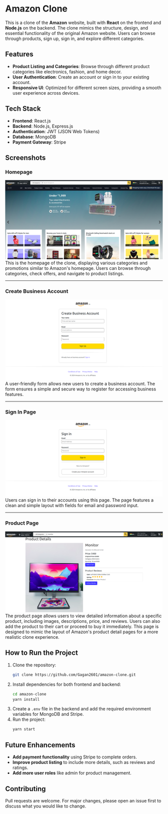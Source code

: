# Amazon Clone

This is a clone of the **Amazon** website, built with **React** on the frontend and **Node.js** on the backend. The clone mimics the structure, design, and essential functionality of the original Amazon website. Users can browse through products, sign up, sign in, and explore different categories.

## Features
- **Product Listing and Categories**: Browse through different product categories like electronics, fashion, and home decor.
- **User Authentication**: Create an account or sign in to your existing account.
- **Responsive UI**: Optimized for different screen sizes, providing a smooth user experience across devices.

## Tech Stack
- **Frontend**: React.js
- **Backend**: Node.js, Express.js
- **Authentication**: JWT (JSON Web Tokens)
- **Database**: MongoDB
- **Payment Gateway**: Stripe

## Screenshots

### Homepage
![Amazon Clone Homepage](assets/amazon_clone.png)
This is the homepage of the clone, displaying various categories and promotions similar to Amazon's homepage. Users can browse through categories, check offers, and navigate to product listings.

---

### Create Business Account
![Create Business Account](assets/amazon_business.png)
A user-friendly form allows new users to create a business account. The form ensures a simple and secure way to register for accessing business features.

---

### Sign In Page
![Sign In Page](assets/amazon_signin.png)
Users can sign in to their accounts using this page. The page features a clean and simple layout with fields for email and password input.

---

### Product Page
![Product Page](assets/amazon_product.png)
The product page allows users to view detailed information about a specific product, including images, descriptions, price, and reviews. Users can also add the product to their cart or proceed to buy it immediately. This page is designed to mimic the layout of Amazon's product detail pages for a more realistic clone experience.

## How to Run the Project

1. Clone the repository:
    ```bash
    git clone https://github.com/Gagan2601/amazon-clone.git
    ```
2. Install dependencies for both frontend and backend:
    ```bash
    cd amazon-clone
    yarn install
    ```
3. Create a `.env` file in the backend and add the required environment variables for MongoDB and Stripe.
4. Run the project:
    ```bash
    yarn start
    ```

## Future Enhancements
- **Add payment functionality** using Stripe to complete orders.
- **Improve product listing** to include more details, such as reviews and ratings.
- **Add more user roles** like admin for product management.

## Contributing
Pull requests are welcome. For major changes, please open an issue first to discuss what you would like to change.
